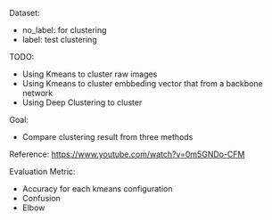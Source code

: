 Dataset:
- no_label: for clustering
- label: test clustering

TODO:
- Using Kmeans to cluster raw images
- Using Kmeans to cluster embbeding vector that from a backbone network
- Using Deep Clustering to cluster

Goal:
- Compare clustering result from three methods

Reference: 
https://www.youtube.com/watch?v=0m5GNDo-CFM

Evaluation Metric:
- Accuracy for each kmeans configuration
- Confusion
- Elbow
